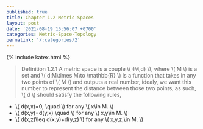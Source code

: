 ```yaml
---
published: true
title: Chapter 1.2 Metric Spaces
layout: post
date: '2021-08-19 15:56:07 +0700'
categories: Metric-Space-Topology
permalink: '/:categories/2'
---
```

{% include katex.html %}

> Definition 1.2.1 A metric space is a couple \\( (M,d) \\), where \\( M \\) is a set and \\( d:M\times M\to \mathbb{R} \\) is a function that takes in any two points of \\( M \\) and outputs a real number, idealy, we want this number to represent the distance between those two points, as such, \\( d \\) should satisfy the following rules,
- \\( d(x,x)=0, \quad \\) for any \\( x\in M. \\)
- \\( d(x,y)=d(y,x) \quad \\) for any \\( x,y\in M. \\)
- \\( d(x,z)\leq d(x,y)+d(y,z) \\) for any \\( x,y,z,\in M. \\)
